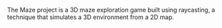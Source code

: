 The Maze project is a 3D maze exploration game built using raycasting, a technique that simulates a 3D environment from a 2D map.
